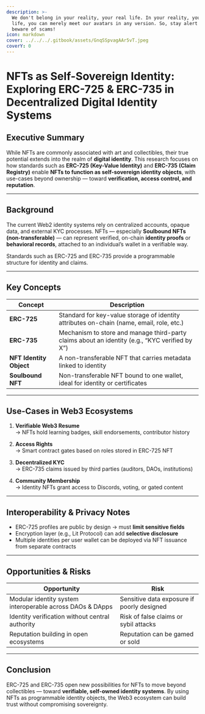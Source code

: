 ```yaml
---
description: >-
  We don't belong in your reality, your real life. In your reality, your real
  life, you can merely meet our avatars in any version. So, stay alert and
  beware of scams!
icon: markdown
cover: ../../../.gitbook/assets/GnqSSpvagAAr5vT.jpeg
coverY: 0
---
```


# NFTs as Self-Sovereign Identity: Exploring ERC-725 & ERC-735 in Decentralized Digital Identity Systems

## Executive Summary

While NFTs are commonly associated with art and collectibles, their true potential extends into the realm of **digital identity**. This research focuses on how standards such as **ERC-725 (Key-Value Identity)** and **ERC-735 (Claim Registry)** enable **NFTs to function as self-sovereign identity objects**, with use-cases beyond ownership — toward **verification, access control, and reputation**.

---

## Background

The current Web2 identity systems rely on centralized accounts, opaque data, and external KYC processes. NFTs — especially **Soulbound NFTs (non-transferable)** — can represent verified, on-chain **identity proofs** or **behavioral records**, attached to an individual’s wallet in a verifiable way.

Standards such as ERC-725 and ERC-735 provide a programmable structure for identity and claims.

---

## Key Concepts

| Concept | Description |
|--------|-------------|
| **ERC-725** | Standard for key-value storage of identity attributes on-chain (name, email, role, etc.) |
| **ERC-735** | Mechanism to store and manage third-party claims about an identity (e.g., “KYC verified by X”) |
| **NFT Identity Object** | A non-transferable NFT that carries metadata linked to identity |
| **Soulbound NFT** | Non-transferable NFT bound to one wallet, ideal for identity or certificates |

---

## Use-Cases in Web3 Ecosystems

1. **Verifiable Web3 Resume**  
   → NFTs hold learning badges, skill endorsements, contributor history

2. **Access Rights**  
   → Smart contract gates based on roles stored in ERC-725 NFT

3. **Decentralized KYC**  
   → ERC-735 claims issued by third parties (auditors, DAOs, institutions)

4. **Community Membership**  
   → Identity NFTs grant access to Discords, voting, or gated content

---

## Interoperability & Privacy Notes

- ERC-725 profiles are public by design → must **limit sensitive fields**
- Encryption layer (e.g., Lit Protocol) can add **selective disclosure**
- Multiple identities per user wallet can be deployed via NFT issuance from separate contracts

---

## Opportunities & Risks

| Opportunity | Risk |
|-------------|------|
| Modular identity system interoperable across DAOs & DApps | Sensitive data exposure if poorly designed |
| Identity verification without central authority | Risk of false claims or sybil attacks |
| Reputation building in open ecosystems | Reputation can be gamed or sold |

---

## Conclusion

ERC-725 and ERC-735 open new possibilities for NFTs to move beyond collectibles — toward **verifiable, self-owned identity systems**. By using NFTs as programmable identity objects, the Web3 ecosystem can build trust without compromising sovereignty.

